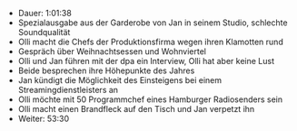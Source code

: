 - Dauer: 1:01:38
- Spezialausgabe aus der Garderobe von Jan in seinem Studio, schlechte Soundqualität
- Olli macht die Chefs der Produktionsfirma wegen ihren Klamotten rund
- Gespräch über Weihnachtsessen und Wohnviertel
- Olli und Jan führen mit der dpa ein Interview, Olli hat aber keine Lust
- Beide besprechen ihre Höhepunkte des Jahres
- Jan kündigt die Möglichkeit des Einsteigens bei einem Streamingdienstleisters an
- Olli möchte mit 50 Programmchef eines Hamburger Radiosenders sein
- Olli macht einen Brandfleck auf den Tisch und Jan verpetzt ihn
- Weiter: 53:30
